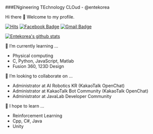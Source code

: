 ###ENgineering TEchnology CLOud - @entekorea


Hi there 👋 Welcome to my profile.


[![Hits](https://hits.seeyoufarm.com/api/count/incr/badge.svg?url=https%3A%2F%2Fgithub.com%2Fentekorea)](https://hits.seeyoufarm.com) [![Facebook Badge](https://img.shields.io/badge/facebook-1877f2?style=flat-square&logo=facebook&logoColor=white&link=https://www.facebook.com/entekorea)](https://www.facebook.com/entekorea) [![Gmail Badge](https://img.shields.io/badge/Gmail-d14836?style=flat-square&logo=Gmail&logoColor=white&link=mailto:entekorea@gmail.com)](mailto:entekorea@gmail.com)

[![Entekorea's github stats](https://github-readme-stats.vercel.app/api?username=entekorea)](https://github.com/entekorea/github-readme-stats)


🌱 I’m currently learning ...
- Physical computing
- C, Python, JavaScript, Matlab
- Fusion 360, 123D Design

👯 I’m looking to collaborate on ...
- Administrator at AI Robotics KR (KakaoTalk OpenChat)
- Administrator at KakaoTalk Bot Community (KakaoTalk OpenChat)
- Administrator at JavaLab Developer Community

🔭 I hope to learn ...
- Reinforcement Learning
- Cpp, C#, Java
- Unity

<!--
**Entekorea/entekorea** is a ✨ _special_ ✨ repository because its `README.md` (this file) appears on your GitHub profile.

Here are some ideas to get you started:

- 🔭 I’m currently working on ...
- 🌱 I’m currently learning ...
- 👯 I’m looking to collaborate on ...
- 🤔 I’m looking for help with ...
- 💬 Ask me about ...
- 📫 How to reach me: ...
- 😄 Pronouns: ...
- ⚡ Fun fact: ...
-->
